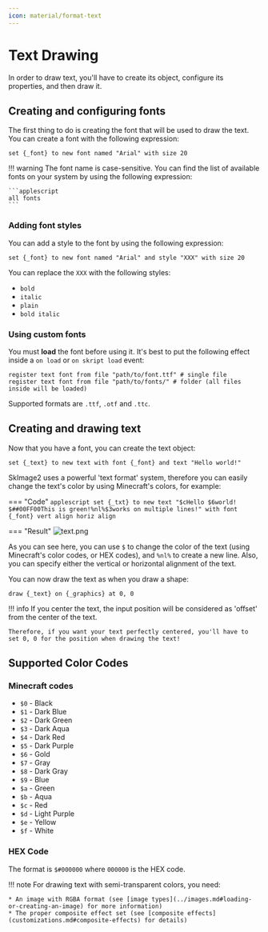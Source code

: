 ```yaml
---
icon: material/format-text
---
```


# Text Drawing

In order to draw text, you'll have to create its object, configure its properties, and then draw it. 

## Creating and configuring fonts

The first thing to do is creating the font that will be used to draw the text. You can create a font with the following expression:

```applescript
set {_font} to new font named "Arial" with size 20
```

!!! warning
    The font name is case-sensitive. You can find the list of available fonts on your system by using the following expression:

    ```applescript
    all fonts
    ```

### Adding font styles

You can add a style to the font by using the following expression:

```applescript
set {_font} to new font named "Arial" and style "XXX" with size 20
```

You can replace the `XXX` with the following styles:

* `bold`
* `italic`
* `plain`
* `bold italic`

### Using custom fonts

You must **load** the font before using it. It's best to put the following effect inside a `on load` or `on skript load` event:

```applescript
register text font from file "path/to/font.ttf" # single file
register text font from file "path/to/fonts/" # folder (all files inside will be loaded)
```

Supported formats are `.ttf`, `.otf` and `.ttc`.

## Creating and drawing text

Now that you have a font, you can create the text object:

```applescript
set {_text} to new text with font {_font} and text "Hello world!"
```

SkImage2 uses a powerful 'text format' system, therefore you can easily change the text's color by using Minecraft's colors, for example:

=== "Code"
    ```applescript
    set {_txt} to new text "$cHello $6world! $##00FF00This is green!%nl%$3works on multiple lines!" with font {_font} vert align horiz align
    ```

=== "Result"
    ![text.png](../images/text-1.png)

As you can see here, you can use `$` to change the color of the text (using Minecraft's color codes, or HEX codes), and `%nl%` to create a new line. Also, you can specify either the vertical or horizontal alignment of the text.

You can now draw the text as when you draw a shape:

```applescript
draw {_text} on {_graphics} at 0, 0
```

!!! info
    If you center the text, the input position will be considered as 'offset' from the center of the text.

    Therefore, if you want your text perfectly centered, you'll have to set 0, 0 for the position when drawing the text!

## Supported Color Codes

### Minecraft codes
* `$0` - Black
* `$1` - Dark Blue
* `$2` - Dark Green
* `$3` - Dark Aqua
* `$4` - Dark Red
* `$5` - Dark Purple
* `$6` - Gold
* `$7` - Gray
* `$8` - Dark Gray
* `$9` - Blue
* `$a` - Green
* `$b` - Aqua
* `$c` - Red
* `$d` - Light Purple
* `$e` - Yellow
* `$f` - White

### HEX Code
The format is `$#000000` where `000000` is the HEX code.

!!! note
    For drawing text with semi-transparent colors, you need:
    
    * An image with RGBA format (see [image types](../images.md#loading-or-creating-an-image) for more information)
    * The proper composite effect set (see [composite effects](customizations.md#composite-effects) for details)